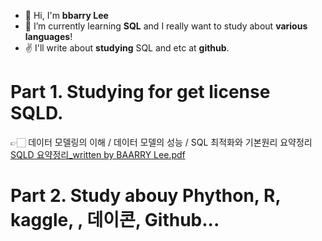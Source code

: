 - 👋 Hi, I'm **bbarry Lee**  
- 👀 I’m currently learning **SQL** and I really want to study about **various languages**!
- ✌ I'll write about **studying** SQL and etc at **github**.

# Part 1. Studying for get license SQLD.
👉🏻 데이터 모델링의 이해 / 데이터 모델의 성능 / SQL 최적화와 기본원리 요약정리
[SQLD 요약정리_written by BAARRY Lee.pdf](https://github.com/BBARRY-Lee/BBARRY-Lee/files/8330460/SQLD._written.by.BAARRY.Lee.pdf)

# Part 2. Study abouy Phython, R, kaggle, , 데이콘, Github...

